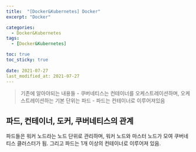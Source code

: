 ```yaml
---
title:  "[Docker&Kubernetes] Docker"
excerpt: "Docker"

categories:
  - Docker&Kubernetes
tags:
  - [Docker&Kubernetes]

toc: true
toc_sticky: true
 
date: 2021-07-27
last_modified_at: 2021-07-27
---
```

> 기존에 알아야되는 내용들
    - 쿠버네티스는 컨테이너를 오케스트레이션하며, 오케스트레이션하는 기본 단위는 파드
    - 파드는 컨테이너로 이루어져있음

## 파드, 컨테이너, 도커, 쿠버네티스의 관계
파드들은 워커 노드라는 노드 단위로 관리하며, 워커 노드와 마스터 노드가 모여 쿠버네티스 클러스터가 됨. 그리고 파드는 1개 이상의 컨테이너로 이루어져 있음.